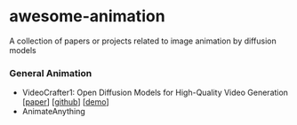 # awesome-animation
A collection of papers or projects related to image animation by diffusion models

### General Animation

- VideoCrafter1: Open Diffusion Models for High-Quality Video Generation [[paper](https://arxiv.org/abs/2310.19512)] [[github](https://github.com/AILab-CVC/VideoCrafter)] [[demo](https://ailab-cvc.github.io/videocrafter/)]
- AnimateAnything 

